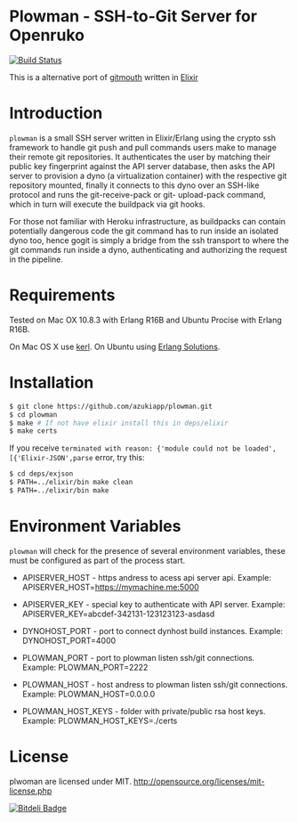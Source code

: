 # Plowman - SSH-to-Git Server for Openruko

[![Build Status](https://travis-ci.org/azukiapp/plowman.png?branch=master)](https://travis-ci.org/azukiapp/plowman)

This is a alternative port of [gitmouth](https://github.com/openruko/gitmouth) written in [Elixir](http://elixir-lang.org)

# Introduction

`plowman` is a small SSH server written in Elixir/Erlang using the crypto ssh framework to handle git push and pull commands users make to manage their remote git repositories. It authenticates the user by matching their public key fingerprint against the API server database, then asks the API server to provision a dyno (a virtualization container) with the respective git repository mounted, finally it connects to this dyno over an SSH-like protocol and runs the git-receive-pack or git- upload-pack command, which in turn will execute the buildpack via git hooks.

For those not familiar with Heroku infrastructure, as buildpacks can contain potentially dangerous code the git command has to run inside an isolated dyno too, hence gogit is simply a bridge from the ssh transport to where the git commands run inside a dyno, authenticating and authorizing the request in the pipeline.

# Requirements

Tested on Mac OX 10.8.3 with Erlang R16B and Ubuntu Procise with Erlang R16B.

On Mac OS X use [kerl](https://github.com/spawngrid/kerl).
On Ubuntu using [Erlang Solutions](https://www.erlang-solutions.com/downloads/download-erlang-otp).

# Installation

```bash
$ git clone https://github.com/azukiapp/plowman.git
$ cd plowman
$ make # If not have elixir install this in deps/elixir
$ make certs
```

If you receive `terminated with reason: {'module could not be loaded',[{'Elixir-JSON',parse` error, try this:

```bash
$ cd deps/exjson
$ PATH=../elixir/bin make clean
$ PATH=../elixir/bin make
```

# Environment Variables

`plowman` will check for the presence of several environment variables, these must be configured as part of the process start.

- APISERVER_HOST - https andress to acess api server api. Example: APISERVER_HOST=https://mymachine.me:5000
- APISERVER_KEY  - special key to authenticate with API server. Example: APISERVER_KEY=abcdef-342131-123123123-asdasd

- DYNOHOST_PORT  - port to connect dynhost build instances. Example: DYNOHOST_PORT=4000

- PLOWMAN_PORT      - port to plowman listen ssh/git connections. Example: PLOWMAN_PORT=2222
- PLOWMAN_HOST      - host andress to plowman listen ssh/git connections. Example: PLOWMAN_HOST=0.0.0.0
- PLOWMAN_HOST_KEYS - folder with private/public rsa host keys. Example: PLOWMAN_HOST_KEYS=./certs

# License

plwoman are licensed under MIT. http://opensource.org/licenses/mit-license.php


[![Bitdeli Badge](https://d2weczhvl823v0.cloudfront.net/azukiapp/plowman/trend.png)](https://bitdeli.com/free "Bitdeli Badge")

